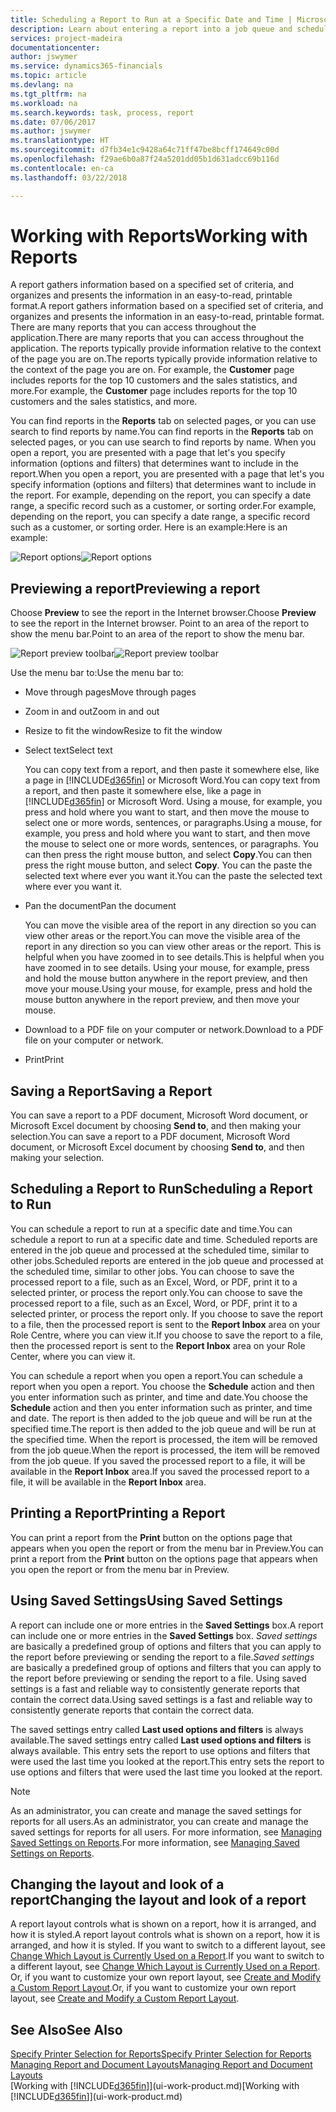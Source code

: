 ```yaml
---
title: Scheduling a Report to Run at a Specific Date and Time | Microsoft Docs
description: Learn about entering a report into a job queue and scheduling it to be processed at a specific date and time.
services: project-madeira
documentationcenter: 
author: jswymer
ms.service: dynamics365-financials
ms.topic: article
ms.devlang: na
ms.tgt_pltfrm: na
ms.workload: na
ms.search.keywords: task, process, report
ms.date: 07/06/2017
ms.author: jswymer
ms.translationtype: HT
ms.sourcegitcommit: d7fb34e1c9428a64c71ff47be8bcff174649c00d
ms.openlocfilehash: f29ae6b0a87f24a5201dd05b1d631adcc69b116d
ms.contentlocale: en-ca
ms.lasthandoff: 03/22/2018

---
```

# <a name="working-with-reports"></a><span data-ttu-id="8e792-103">Working with Reports</span><span class="sxs-lookup"><span data-stu-id="8e792-103">Working with Reports</span></span>
<span data-ttu-id="8e792-104">A report gathers information based on a specified set of criteria, and organizes and presents the information in an easy-to-read, printable format.</span><span class="sxs-lookup"><span data-stu-id="8e792-104">A report gathers information based on a specified set of criteria, and organizes and presents the information in an easy-to-read, printable format.</span></span> <span data-ttu-id="8e792-105">There are many reports that you can access throughout the application.</span><span class="sxs-lookup"><span data-stu-id="8e792-105">There are many reports that you can access throughout the application.</span></span> <span data-ttu-id="8e792-106">The reports typically provide information relative to the context of the page you are on.</span><span class="sxs-lookup"><span data-stu-id="8e792-106">The reports typically provide information relative to the context of the page you are on.</span></span> <span data-ttu-id="8e792-107">For example, the **Customer** page includes reports for the top 10 customers and the sales statistics, and more.</span><span class="sxs-lookup"><span data-stu-id="8e792-107">For example, the **Customer** page includes reports for the top 10 customers and the sales statistics, and more.</span></span>

<span data-ttu-id="8e792-108">You can find reports in the **Reports** tab on selected pages, or you can use search to find reports by name.</span><span class="sxs-lookup"><span data-stu-id="8e792-108">You can find reports in the **Reports** tab on selected pages, or you can use search to find reports by name.</span></span> <span data-ttu-id="8e792-109">When you open a report, you are presented with a page that let's you specify information (options and filters) that determines want to include in the report.</span><span class="sxs-lookup"><span data-stu-id="8e792-109">When you open a report, you are presented with a page that let's you specify information (options and filters) that determines want to include in the report.</span></span> <span data-ttu-id="8e792-110">For example, depending on the report, you can specify a date range, a specific record such as a customer, or sorting order.</span><span class="sxs-lookup"><span data-stu-id="8e792-110">For example, depending on the report, you can specify a date range, a specific record such as a customer, or sorting order.</span></span> <span data-ttu-id="8e792-111">Here is an example:</span><span class="sxs-lookup"><span data-stu-id="8e792-111">Here is an example:</span></span>

<span data-ttu-id="8e792-112">![Report options](media/report_options.png "Report options")</span><span class="sxs-lookup"><span data-stu-id="8e792-112">![Report options](media/report_options.png "Report options")</span></span>

## <a name="previewing-a-report"></a><span data-ttu-id="8e792-113">Previewing a report</span><span class="sxs-lookup"><span data-stu-id="8e792-113">Previewing a report</span></span>
<span data-ttu-id="8e792-114">Choose **Preview** to see the report in the Internet browser.</span><span class="sxs-lookup"><span data-stu-id="8e792-114">Choose **Preview** to see the report in the Internet browser.</span></span> <span data-ttu-id="8e792-115">Point to an area of the report to show the menu bar.</span><span class="sxs-lookup"><span data-stu-id="8e792-115">Point to an area of the report to show the menu bar.</span></span>  

<span data-ttu-id="8e792-116">![Report preview toolbar](media/report_viewer.png "Report preview toolbar")</span><span class="sxs-lookup"><span data-stu-id="8e792-116">![Report preview toolbar](media/report_viewer.png "Report preview toolbar")</span></span>

<span data-ttu-id="8e792-117">Use the menu bar to:</span><span class="sxs-lookup"><span data-stu-id="8e792-117">Use the menu bar to:</span></span>

-   <span data-ttu-id="8e792-118">Move through pages</span><span class="sxs-lookup"><span data-stu-id="8e792-118">Move through pages</span></span>
-   <span data-ttu-id="8e792-119">Zoom in and out</span><span class="sxs-lookup"><span data-stu-id="8e792-119">Zoom in and out</span></span>
-   <span data-ttu-id="8e792-120">Resize to fit the window</span><span class="sxs-lookup"><span data-stu-id="8e792-120">Resize to fit the window</span></span>
-   <span data-ttu-id="8e792-121">Select text</span><span class="sxs-lookup"><span data-stu-id="8e792-121">Select text</span></span>

    <span data-ttu-id="8e792-122">You can copy text from a report, and then paste it somewhere else, like a page in [!INCLUDE[d365fin](includes/d365fin_md.md)] or Microsoft Word.</span><span class="sxs-lookup"><span data-stu-id="8e792-122">You can copy text from a report, and then paste it somewhere else, like a page in [!INCLUDE[d365fin](includes/d365fin_md.md)] or Microsoft Word.</span></span>  <span data-ttu-id="8e792-123">Using a mouse, for example, you press and hold where you want to start, and then move the mouse to select one or more words, sentences, or paragraphs.</span><span class="sxs-lookup"><span data-stu-id="8e792-123">Using a mouse, for example, you press and hold where you want to start, and then move the mouse to select one or more words, sentences, or paragraphs.</span></span> <span data-ttu-id="8e792-124">You can then press the right mouse button, and select **Copy**.</span><span class="sxs-lookup"><span data-stu-id="8e792-124">You can then press the right mouse button, and select **Copy**.</span></span> <span data-ttu-id="8e792-125">You can the paste the selected text where ever you want it.</span><span class="sxs-lookup"><span data-stu-id="8e792-125">You can the paste the selected text where ever you want it.</span></span>
-   <span data-ttu-id="8e792-126">Pan the document</span><span class="sxs-lookup"><span data-stu-id="8e792-126">Pan the document</span></span>

    <span data-ttu-id="8e792-127">You can move the visible area of the report in any direction so you can view other areas or the report.</span><span class="sxs-lookup"><span data-stu-id="8e792-127">You can move the visible area of the report in any direction so you can view other areas or the report.</span></span> <span data-ttu-id="8e792-128">This is helpful when you have zoomed in to see details.</span><span class="sxs-lookup"><span data-stu-id="8e792-128">This is helpful when you have zoomed in to see details.</span></span>  <span data-ttu-id="8e792-129">Using your mouse, for example, press and hold the mouse button anywhere in the report preview, and then move your mouse.</span><span class="sxs-lookup"><span data-stu-id="8e792-129">Using your mouse, for example, press and hold the mouse button anywhere in the report preview, and then move your mouse.</span></span>

-   <span data-ttu-id="8e792-130">Download to a PDF file on your computer or network.</span><span class="sxs-lookup"><span data-stu-id="8e792-130">Download to a PDF file on your computer or network.</span></span>
-   <span data-ttu-id="8e792-131">Print</span><span class="sxs-lookup"><span data-stu-id="8e792-131">Print</span></span>


## <a name="saving-a-report"></a><span data-ttu-id="8e792-132">Saving a Report</span><span class="sxs-lookup"><span data-stu-id="8e792-132">Saving a Report</span></span>
<span data-ttu-id="8e792-133">You can save a report to a PDF document, Microsoft Word document, or Microsoft Excel document by choosing **Send to**, and then making your selection.</span><span class="sxs-lookup"><span data-stu-id="8e792-133">You can save a report to a PDF document, Microsoft Word document, or Microsoft Excel document by choosing **Send to**, and then making your selection.</span></span>

## <a name="ScheduleReport"></a> <span data-ttu-id="8e792-134">Scheduling a Report to Run</span><span class="sxs-lookup"><span data-stu-id="8e792-134">Scheduling a Report to Run</span></span>
<span data-ttu-id="8e792-135">You can schedule a report to run at a specific date and time.</span><span class="sxs-lookup"><span data-stu-id="8e792-135">You can schedule a report to run at a specific date and time.</span></span> <span data-ttu-id="8e792-136">Scheduled reports are entered in the job queue and processed at the scheduled time, similar to other jobs.</span><span class="sxs-lookup"><span data-stu-id="8e792-136">Scheduled reports are entered in the job queue and processed at the scheduled time, similar to other jobs.</span></span> <span data-ttu-id="8e792-137">You can choose to save the processed report to a file, such as an Excel, Word, or PDF, print it to a selected printer, or process the report only.</span><span class="sxs-lookup"><span data-stu-id="8e792-137">You can choose to save the processed report to a file, such as an Excel, Word, or PDF, print it to a selected printer, or process the report only.</span></span> <span data-ttu-id="8e792-138">If you choose to save the report to a file, then the processed report is sent to the **Report Inbox** area on your Role Centre, where you can view it.</span><span class="sxs-lookup"><span data-stu-id="8e792-138">If you choose to save the report to a file, then the processed report is sent to the **Report Inbox** area on your Role Center, where you can view it.</span></span>

<span data-ttu-id="8e792-139">You can schedule a report when you open a report.</span><span class="sxs-lookup"><span data-stu-id="8e792-139">You can schedule a report when you open a report.</span></span> <span data-ttu-id="8e792-140">You choose the **Schedule** action and then you enter information such as printer, and time and date.</span><span class="sxs-lookup"><span data-stu-id="8e792-140">You choose the **Schedule** action and then you enter information such as printer, and time and date.</span></span> <span data-ttu-id="8e792-141">The report is then added to the job queue and will be run at the specified time.</span><span class="sxs-lookup"><span data-stu-id="8e792-141">The report is then added to the job queue and will be run at the specified time.</span></span> <span data-ttu-id="8e792-142">When the report is processed, the item will be removed from the job queue.</span><span class="sxs-lookup"><span data-stu-id="8e792-142">When the report is processed, the item will be removed from the job queue.</span></span> <span data-ttu-id="8e792-143">If you saved the processed report to a file, it will be available in the **Report Inbox** area.</span><span class="sxs-lookup"><span data-stu-id="8e792-143">If you saved the processed report to a file, it will be available in the **Report Inbox** area.</span></span>

## <a name="PrintReport"></a><span data-ttu-id="8e792-144">Printing a Report</span><span class="sxs-lookup"><span data-stu-id="8e792-144">Printing a Report</span></span>
<span data-ttu-id="8e792-145">You can print a report from the **Print** button on the options page that appears when you open the report or from the menu bar in Preview.</span><span class="sxs-lookup"><span data-stu-id="8e792-145">You can print a report from the **Print** button on the options page that appears when you open the report or from the menu bar in Preview.</span></span>

## <a name="using-saved-settings"></a><span data-ttu-id="8e792-146">Using Saved Settings</span><span class="sxs-lookup"><span data-stu-id="8e792-146">Using Saved Settings</span></span>
<span data-ttu-id="8e792-147">A report can include one or more entries in the **Saved Settings** box.</span><span class="sxs-lookup"><span data-stu-id="8e792-147">A report can include one or more entries in the **Saved Settings** box.</span></span> <span data-ttu-id="8e792-148">*Saved settings* are basically a predefined group of options and filters that you can apply to the report before previewing or sending the report to a file.</span><span class="sxs-lookup"><span data-stu-id="8e792-148">*Saved settings* are basically a predefined group of options and filters that you can apply to the report before previewing or sending the report to a file.</span></span> <span data-ttu-id="8e792-149">Using saved settings is a fast and reliable way to consistently generate reports that contain the correct data.</span><span class="sxs-lookup"><span data-stu-id="8e792-149">Using saved settings is a fast and reliable way to consistently generate reports that contain the correct data.</span></span>

<span data-ttu-id="8e792-150">The saved settings entry called **Last used options and filters** is always available.</span><span class="sxs-lookup"><span data-stu-id="8e792-150">The saved settings entry called **Last used options and filters** is always available.</span></span> <span data-ttu-id="8e792-151">This entry sets the report to use options and filters that were used the last time you looked at the report.</span><span class="sxs-lookup"><span data-stu-id="8e792-151">This entry sets the report to use options and filters that were used the last time you looked at the report.</span></span>

>[!NOTE]
><span data-ttu-id="8e792-152">As an administrator, you can create and manage the saved settings for reports for all users.</span><span class="sxs-lookup"><span data-stu-id="8e792-152">As an administrator, you can create and manage the saved settings for reports for all users.</span></span> <span data-ttu-id="8e792-153">For more information, see [Managing Saved Settings on Reports](reports-saving-reusing-settings.md).</span><span class="sxs-lookup"><span data-stu-id="8e792-153">For more information, see [Managing Saved Settings on Reports](reports-saving-reusing-settings.md).</span></span>

## <a name="changing-the-layout-and-look-of-a-report"></a><span data-ttu-id="8e792-154">Changing the layout and look of a report</span><span class="sxs-lookup"><span data-stu-id="8e792-154">Changing the layout and look of a report</span></span>
<span data-ttu-id="8e792-155">A report layout controls what is shown on a report, how it is arranged, and how it is styled.</span><span class="sxs-lookup"><span data-stu-id="8e792-155">A report layout controls what is shown on a report, how it is arranged, and how it is styled.</span></span> <span data-ttu-id="8e792-156">If you want to switch to a different layout, see [Change Which Layout is Currently Used on a Report](ui-how-change-layout-currently-used-report.md).</span><span class="sxs-lookup"><span data-stu-id="8e792-156">If you want to switch to a different layout, see [Change Which Layout is Currently Used on a Report](ui-how-change-layout-currently-used-report.md).</span></span> <span data-ttu-id="8e792-157">Or, if you want to customize your own report layout, see [Create and Modify a Custom Report Layout](ui-how-create-custom-report-layout.md).</span><span class="sxs-lookup"><span data-stu-id="8e792-157">Or, if you want to customize your own report layout, see [Create and Modify a Custom Report Layout](ui-how-create-custom-report-layout.md).</span></span>

## <a name="see-also"></a><span data-ttu-id="8e792-158">See Also</span><span class="sxs-lookup"><span data-stu-id="8e792-158">See Also</span></span>
[<span data-ttu-id="8e792-159">Specify Printer Selection for Reports</span><span class="sxs-lookup"><span data-stu-id="8e792-159">Specify Printer Selection for Reports</span></span>](ui-specify-printer-selection-reports.md)  
[<span data-ttu-id="8e792-160">Managing Report and Document Layouts</span><span class="sxs-lookup"><span data-stu-id="8e792-160">Managing Report and Document Layouts</span></span>](ui-manage-report-layouts.md)  
<span data-ttu-id="8e792-161">[Working with [!INCLUDE[d365fin](includes/d365fin_md.md)]](ui-work-product.md)</span><span class="sxs-lookup"><span data-stu-id="8e792-161">[Working with [!INCLUDE[d365fin](includes/d365fin_md.md)]](ui-work-product.md)</span></span>

